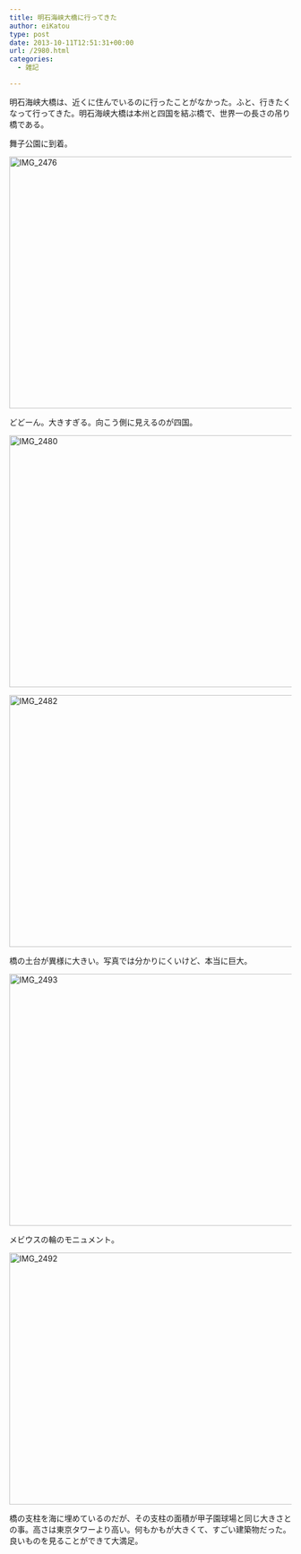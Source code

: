 ```yaml
---
title: 明石海峡大橋に行ってきた
author: eiKatou
type: post
date: 2013-10-11T12:51:31+00:00
url: /2980.html
categories:
  - 雑記

---
```

明石海峡大橋は、近くに住んでいるのに行ったことがなかった。ふと、行きたくなって行ってきた。明石海峡大橋は本州と四国を結ぶ橋で、世界一の長さの吊り橋である。

舞子公園に到着。
  
[<img src="http://eikatou.net/blog/wp-content/uploads/2013/10/IMG_2476.jpg" alt="IMG_2476" width="600" height="450" class="alignnone size-full wp-image-2981" srcset="/uploads/2013/10/IMG_2476.jpg 600w, /uploads/2013/10/IMG_2476-300x225.jpg 300w" sizes="(max-width: 600px) 100vw, 600px" />][1]

<!--more-->

どどーん。大きすぎる。向こう側に見えるのが四国。
  
[<img src="http://eikatou.net/blog/wp-content/uploads/2013/10/IMG_2480.jpg" alt="IMG_2480" width="600" height="450" class="alignnone size-full wp-image-2985" srcset="/uploads/2013/10/IMG_2480.jpg 600w, /uploads/2013/10/IMG_2480-300x225.jpg 300w" sizes="(max-width: 600px) 100vw, 600px" />][2]

[<img src="http://eikatou.net/blog/wp-content/uploads/2013/10/IMG_2482.jpg" alt="IMG_2482" width="600" height="450" class="alignnone size-full wp-image-2984" srcset="/uploads/2013/10/IMG_2482.jpg 600w, /uploads/2013/10/IMG_2482-300x225.jpg 300w" sizes="(max-width: 600px) 100vw, 600px" />][3]

橋の土台が異様に大きい。写真では分かりにくいけど、本当に巨大。
  
[<img src="http://eikatou.net/blog/wp-content/uploads/2013/10/IMG_2493.jpg" alt="IMG_2493" width="600" height="450" class="alignnone size-full wp-image-2982" srcset="/uploads/2013/10/IMG_2493.jpg 600w, /uploads/2013/10/IMG_2493-300x225.jpg 300w" sizes="(max-width: 600px) 100vw, 600px" />][4]

メビウスの輪のモニュメント。
  
[<img src="http://eikatou.net/blog/wp-content/uploads/2013/10/IMG_2492.jpg" alt="IMG_2492" width="600" height="450" class="alignnone size-full wp-image-2983" srcset="/uploads/2013/10/IMG_2492.jpg 600w, /uploads/2013/10/IMG_2492-300x225.jpg 300w" sizes="(max-width: 600px) 100vw, 600px" />][5]

橋の支柱を海に埋めているのだが、その支柱の面積が甲子園球場と同じ大きさとの事。高さは東京タワーより高い。何もかもが大きくて、すごい建築物だった。良いものを見ることができて大満足。

 [1]: http://eikatou.net/blog/wp-content/uploads/2013/10/IMG_2476.jpg
 [2]: http://eikatou.net/blog/wp-content/uploads/2013/10/IMG_2480.jpg
 [3]: http://eikatou.net/blog/wp-content/uploads/2013/10/IMG_2482.jpg
 [4]: http://eikatou.net/blog/wp-content/uploads/2013/10/IMG_2493.jpg
 [5]: http://eikatou.net/blog/wp-content/uploads/2013/10/IMG_2492.jpg
